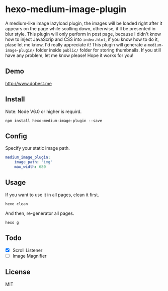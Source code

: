 # hexo-medium-image-plugin
A medium-like image lazyload plugin, the images will be loaded right after it appears on the page 
while scolling down, otherwise, it'll be presented in blur style. This plugin will only perform in post
page, because I didn't know how to inject JavaScrip and CSS into `index.html`, if you know how to do it,
plase let me know, I'd really appreciate it! This plugin will generate a `medium-image-plugin/` folder
inside `public/` folder for storing thumbnails. If you still have any problem, let me know please!
Hope it works for you!

## Demo

http://www.dobest.me

## Install

Note: Node V6.0 or higher is requird.

```
npm install hexo-medium-image-plugin --save
```

## Config

Specify your static image path.
```yaml
medium_image_plugin:
    image_path: 'img'
    max_width: 680 
```

## Usage

If you want to use it in all pages, clean it first.

```
hexo clean
```

And then, re-generator all pages.
```
hexo g
```

## Todo
- [x] Scroll Listener
- [ ] Image Magnifier

## License
MIT
